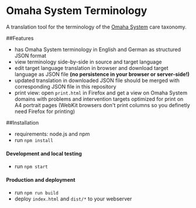 # Omaha System Terminology
A translation tool for the terminology of the [Omaha System](http://omahasystem.org) care taxonomy.

##Features
* has Omaha System terminology in English and German as structured JSON format
* view terminology side-by-side in source and target language
* edit target language translation in browser and download target language as JSON file __(no persistence in your browser or server-side!)__
* updated translation in downloaded JSON file should be merged with corresponding JSON file in this repository
* print view: open `print.html` in Firefox and get a view on Omaha System domains with problems and intervention targets optimized for print on A4 portrait pages (WebKit browsers don't print columns so you definetly need Firefox for printing)

##Installation

* requirements: node.js and npm
* run `npm install`

#### Development and local testing

* run `npm start`

#### Production and deployment

* run `npm run build`
* deploy `index.html` and `dist/*` to your webserver

